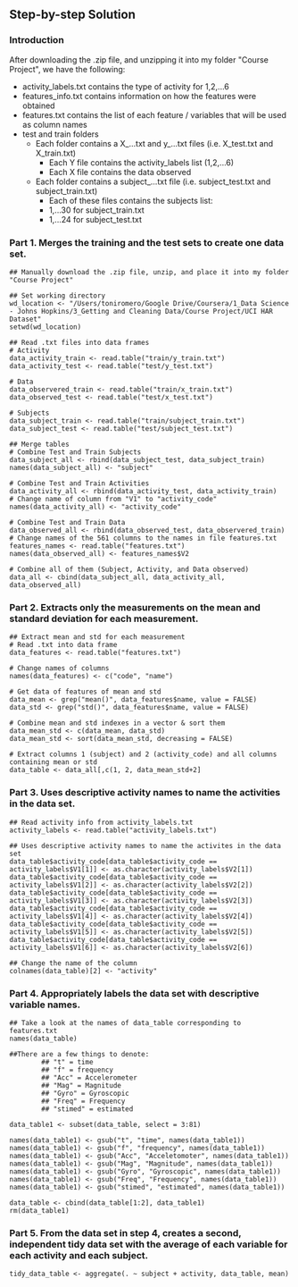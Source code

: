 
## Step-by-step Solution
### Introduction

After downloading the .zip file, and unzipping it into my folder "Course Project", we have the following:

- activity_labels.txt contains the type of activity for 1,2,...6
- features_info.txt contains information on how the features were obtained
- features.txt contains the list of each feature / variables that will be used as column names
- test and train folders
  - Each folder contains a X_...txt and y_...txt files (i.e. X_test.txt and X_train.txt)
    - Each Y file contains the activity_labels list (1,2,...6)
    - Each X file contains the data observed
  - Each folder contains a subject_...txt file (i.e. subject_test.txt and subject_train.txt)
    - Each of these files contains the subjects list:
    - 1,...30 for subject_train.txt
    - 1,...24 for subject_test.txt


### Part 1. Merges the training and the test sets to create one data set.

```
## Manually download the .zip file, unzip, and place it into my folder "Course Project"

## Set working directory
wd_location <- "/Users/toniromero/Google Drive/Coursera/1_Data Science - Johns Hopkins/3_Getting and Cleaning Data/Course Project/UCI HAR Dataset"
setwd(wd_location)

## Read .txt files into data frames
# Activity
data_activity_train <- read.table("train/y_train.txt")
data_activity_test <- read.table("test/y_test.txt")

# Data
data_observered_train <- read.table("train/x_train.txt")
data_observed_test <- read.table("test/x_test.txt")

# Subjects
data_subject_train <- read.table("train/subject_train.txt")
data_subject_test <- read.table("test/subject_test.txt")

## Merge tables
# Combine Test and Train Subjects
data_subject_all <- rbind(data_subject_test, data_subject_train)
names(data_subject_all) <- "subject"

# Combine Test and Train Activities
data_activity_all <- rbind(data_activity_test, data_activity_train)
# Change name of column from "V1" to "activity_code"
names(data_activity_all) <- "activity_code"

# Combine Test and Train Data
data_observed_all <- rbind(data_observed_test, data_observered_train)
# Change names of the 561 columns to the names in file features.txt
features_names <- read.table("features.txt")
names(data_observed_all) <- features_names$V2

# Combine all of them (Subject, Activity, and Data observed)
data_all <- cbind(data_subject_all, data_activity_all, data_observed_all)
```
### Part 2. Extracts only the measurements on the mean and standard deviation for each measurement.

```
## Extract mean and std for each measurement
# Read .txt into data frame
data_features <- read.table("features.txt")

# Change names of columns
names(data_features) <- c("code", "name")

# Get data of features of mean and std
data_mean <- grep("mean()", data_features$name, value = FALSE)
data_std <- grep("std()", data_features$name, value = FALSE)

# Combine mean and std indexes in a vector & sort them
data_mean_std <- c(data_mean, data_std)
data_mean_std <- sort(data_mean_std, decreasing = FALSE)

# Extract columns 1 (subject) and 2 (activity_code) and all columns containing mean or std
data_table <- data_all[,c(1, 2, data_mean_std+2]
```

### Part 3. Uses descriptive activity names to name the activities in the data set.

```
## Read activity info from activity_labels.txt
activity_labels <- read.table("activity_labels.txt")

## Uses descriptive activity names to name the activites in the data set
data_table$activity_code[data_table$activity_code == activity_labels$V1[1]] <- as.character(activity_labels$V2[1])
data_table$activity_code[data_table$activity_code == activity_labels$V1[2]] <- as.character(activity_labels$V2[2])
data_table$activity_code[data_table$activity_code == activity_labels$V1[3]] <- as.character(activity_labels$V2[3])
data_table$activity_code[data_table$activity_code == activity_labels$V1[4]] <- as.character(activity_labels$V2[4])
data_table$activity_code[data_table$activity_code == activity_labels$V1[5]] <- as.character(activity_labels$V2[5])
data_table$activity_code[data_table$activity_code == activity_labels$V1[6]] <- as.character(activity_labels$V2[6])

## Change the name of the column
colnames(data_table)[2] <- "activity"
```

### Part 4. Appropriately labels the data set with descriptive variable names.

```
## Take a look at the names of data_table corresponding to features.txt
names(data_table)

##There are a few things to denote:
        ## "t" = time
        ## "f" = frequency
        ## "Acc" = Accelerometer
        ## "Mag" = Magnitude
        ## "Gyro" = Gyroscopic
        ## "Freq" = Frequency
        ## "stimed" = estimated

data_table1 <- subset(data_table, select = 3:81)

names(data_table1) <- gsub("t", "time", names(data_table1))
names(data_table1) <- gsub("f", "frequency", names(data_table1))
names(data_table1) <- gsub("Acc", "Acceletomoter", names(data_table1))
names(data_table1) <- gsub("Mag", "Magnitude", names(data_table1))
names(data_table1) <- gsub("Gyro", "Gyroscopic", names(data_table1))
names(data_table1) <- gsub("Freq", "Frequency", names(data_table1))
names(data_table1) <- gsub("stimed", "estimated", names(data_table1))

data_table <- cbind(data_table[1:2], data_table1)
rm(data_table1)
```

### Part 5. From the data set in step 4, creates a second, independent tidy data set with the average of each variable for each activity and each subject.

```
tidy_data_table <- aggregate(. ~ subject + activity, data_table, mean)
```
